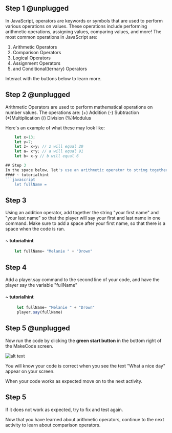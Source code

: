 ## Step 1 @unplugged

In JavaScript, operators are keywords or symbols that are used to perform various operations on values. These operations include performing arithmetic operations, assigning values, comparing values, and more!
The most common operations in JavaScript are:
1. Arithmetic Operators
2. Comparison Operators
3. Logical Operators
4. Assignment Operators
5. and Conditional(ternary) Operators

Interact with the buttons below to learn more.

## Step 2 @unplugged
Arithmetic Operators are used to perform mathematical operations on number values. The operations are:
(+) Addition
(-) Subtraction
(*)Multiplication
(/) Division
(%)Modulus

Here's an example of what these may look like:


```javascript
    let x=13;
    let y=7;
    let z= x+y; // z will equal 20
    let a= x*y; // a will equal 91
    let b= x-y // b will equal 6

## Step 3
In the space below, let's use an arithmetic operator to string together our full name. Create a variable called fullName.
#### ~ tutorialhint
```javascript
    let fullName =
```


## Step 3

Using an addition operator, add together the string "your first name" and "your last name" so that the player will say your first and last name in one command. Make sure to add a space after your first name, so that there is a space when the code is ran. 
#### ~ tutorialhint
```javascript
    let fullName= "Melanie " + "Drown"
```


## Step 4

Add a player.say command to the second line of your code, and have the player say the variable "fullName"

#### ~ tutorialhint
```javascript
     let fullName= "Melanie " + "Drown"
     player.say(fullName)
```


## Step 5 @unplugged

Now run the code by clicking the **green start button** in the bottom right of the MakeCode screen.

  

![alt text](https://expertjs.codingcredentials.com/Lesson1/1.1/1.JPG?raw=true  "Start")

  

You will know your code is correct when you see the text "What a nice day" appear on your screen.

  

When your code works as expected move on to the next activity.

  

## Step 5

  

If it does not work as expected, try to fix and test again.

  

Now that you have learned about arithmetic operators, continue to the next activity to learn about comparison operators. 


